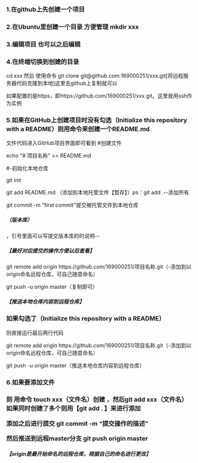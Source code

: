 <h3>1.在github上先创建一个项目</h3>
<h3>2.在Ubuntu里创建一个目录 方便管理 mkdir xxx</h3>
<h3>3.编辑项目 也可以之后编辑</h3>
<h3>4.在终端切换到创建的目录</h3><p> cd xxx 然后 使用命令 git clone git@github.com:169000251/xxx.git[将远程服务器代码克隆到本地]这里去github上复制就可以</p><p>如果配置的是https，即https://github.com/169000251/xxx.git。这里我用ssh作为实例 </p>
<h3>5.如果在GitHub上创建项目时没有勾选（Initialize this repository with a README）则用命令来创建一个README.md</h3>
文件代码进入GitHub项目界面即可看到
#创建文件
<p>echo "# 项目名称" >> README.md </p>
#-初始化本地仓库
<p>git init</p> 
<p>git add README.md （添加到本地托管文件【暂存】）ps：git add .--添加所有</p>
<p>git commit -m "first commit"提交被托管文件到本地仓库<h5>（版本库）</h5>，引号里面可以写提交版本库的的说明--<h5>【最好对应提交的操作方便以后查看】</h5></p>
<p>git remote add origin https://github.com/169000251/项目名称.git（-添加到以origin命名远程仓库，可自己随意命名）</p>
<p>git push -u origin master（复制即可）<h5>【推送本地仓库内容到远程仓库】</h5></p>
<h3>如果勾选了（Initialize this repository with a README）</h3>
<p>则直接运行最后两行代码</p>
<p>git remote add origin https://github.com/169000251/项目名称.git（-添加到以origin命名远程仓库，可自己随意命名）</p>
<p>git push -u origin master（推送本地仓库内容到远程仓库）</p>
<h3>6.如果要添加文件<h3><p>则 用命令 touch xxx（文件名）创建 ，然后git add xxx（文件名）如果同时创建了多个则用【git add . 】来进行添加 </p>
<p>添加之后进行提交 git commit -m “提交操作的描述”</p>
<p>然后推送到远程master分支 git push origin master <h5>【origin是最开始命名的远程仓库，根据自己的命名进行更改】</h5></p>
